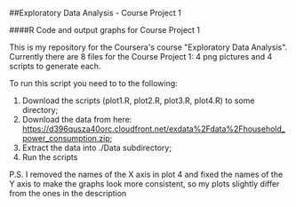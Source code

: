 ##Exploratory Data Analysis - Course Project 1

####R Code and output graphs for Course Project 1

This is my repository for the Coursera's course "Exploratory Data Analysis".
Currently there are 8 files for the Course Project 1: 
4 png pictures and 4 scripts to generate each.

To run this script you need to to the following:

1. Download the scripts (plot1.R, plot2.R, plot3.R, plot4.R) to some directory;
2. Download the data from here: https://d396qusza40orc.cloudfront.net/exdata%2Fdata%2Fhousehold_power_consumption.zip;
3. Extract the data into ./Data subdirectory;
4. Run the scripts

P.S. I removed the names of the X axis in plot 4 and fixed the names of the Y axis to make the graphs look more consistent, so my plots slightly differ from the ones in the description
